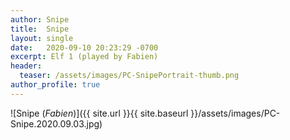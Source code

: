 ```yaml
---
author: Snipe
title:  Snipe
layout: single
date:   2020-09-10 20:23:29 -0700
excerpt: Elf 1 (played by Fabien)
header:
  teaser: /assets/images/PC-SnipePortrait-thumb.png
author_profile: true
---
```


![Snipe (_Fabien_)]({{ site.url }}{{ site.baseurl }}/assets/images/PC-Snipe.2020.09.03.jpg)

